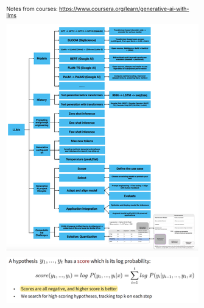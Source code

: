 Notes from courses: https://www.coursera.org/learn/generative-ai-with-llms

![Generative_AI_notes](https://github.com/Dingyi-Lai/Dingyi-Lai.github.io/blob/main/_images/[LLM]Generative_AI_notes.png)

![BeamSearchFormula](https://raw.githubusercontent.com/Dingyi-Lai/Dingyi-Lai.github.io/main/_images/[MT]BeamSearchFormula.png)